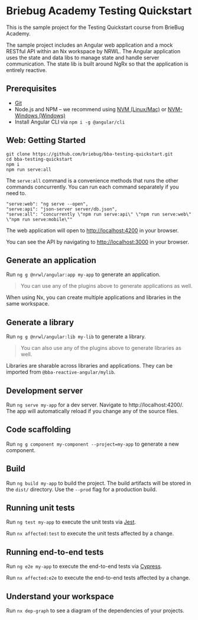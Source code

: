 # Briebug Academy Testing Quickstart

This is the sample project for the Testing Quickstart course from BrieBug Academy. 

The sample project includes an Angular web application and a mock RESTful API within an Nx workspace by NRWL. The Angular application uses the state and data libs to manage state and handle server communication. The state lib is built around NgRx so that the application is entirely reactive. 

## Prerequisites
- [Git](https://git-scm.com/book/en/v2/Getting-Started-Installing-Git)
- Node.js and NPM – we recommend using [NVM (Linux/Mac)](https://github.com/creationix/nvm) or [NVM-Windows (Windows)](https://github.com/coreybutler/nvm-windows)
- Install Angular CLI via `npm i -g @angular/cli`

## Web: Getting Started

```
git clone https://github.com/briebug/bba-testing-quickstart.git
cd bba-testing-quickstart
npm i
npm run serve:all
```

The `serve:all` command is a convenience methods that runs the other commands concurrently. You can run each command separately if you need to. 

```
"serve:web": "ng serve --open",
"serve:api": "json-server server/db.json",
"serve:all": "concurrently \"npm run serve:api\" \"npm run serve:web\" \"npm run serve:mobile\""
```

The web application will open to [http://localhost:4200](http://localhost:4200) in your browser.

You can see the API by navigating to [http://localhost:3000](http://localhost:3000) in your browser.

## Generate an application

Run `ng g @nrwl/angular:app my-app` to generate an application.

> You can use any of the plugins above to generate applications as well.

When using Nx, you can create multiple applications and libraries in the same workspace.

## Generate a library

Run `ng g @nrwl/angular:lib my-lib` to generate a library.

> You can also use any of the plugins above to generate libraries as well.

Libraries are sharable across libraries and applications. They can be imported from `@bba-reactive-angular/mylib`.

## Development server

Run `ng serve my-app` for a dev server. Navigate to http://localhost:4200/. The app will automatically reload if you change any of the source files.

## Code scaffolding

Run `ng g component my-component --project=my-app` to generate a new component.

## Build

Run `ng build my-app` to build the project. The build artifacts will be stored in the `dist/` directory. Use the `--prod` flag for a production build.

## Running unit tests

Run `ng test my-app` to execute the unit tests via [Jest](https://jestjs.io).

Run `nx affected:test` to execute the unit tests affected by a change.

## Running end-to-end tests

Run `ng e2e my-app` to execute the end-to-end tests via [Cypress](https://www.cypress.io).

Run `nx affected:e2e` to execute the end-to-end tests affected by a change.

## Understand your workspace

Run `nx dep-graph` to see a diagram of the dependencies of your projects.

